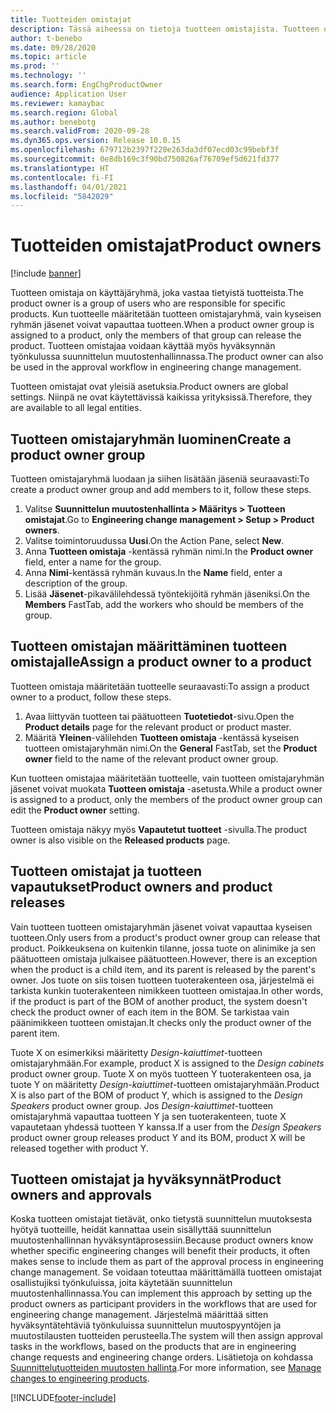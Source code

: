 ```yaml
---
title: Tuotteiden omistajat
description: Tässä aiheessa on tietoja tuotteen omistajista. Tuotteen omistaja on käyttäjäryhmä, joka vastaa tietyistä tuotteista. Vain ryhmän jäsenet voivat vapauttaa kyseisiä tuotteita. Tuotteen omistajaa voidaan käyttää myös hyväksynnän työnkulussa.
author: t-benebo
ms.date: 09/28/2020
ms.topic: article
ms.prod: ''
ms.technology: ''
ms.search.form: EngChgProductOwner
audience: Application User
ms.reviewer: kamaybac
ms.search.region: Global
ms.author: benebotg
ms.search.validFrom: 2020-09-28
ms.dyn365.ops.version: Release 10.0.15
ms.openlocfilehash: 679712b2397f220e263da3df07ecd03c99bebf3f
ms.sourcegitcommit: 0e8db169c3f90bd750826af76709ef5d621fd377
ms.translationtype: HT
ms.contentlocale: fi-FI
ms.lasthandoff: 04/01/2021
ms.locfileid: "5842029"
---
```

# <a name="product-owners"></a><span data-ttu-id="7e348-106">Tuotteiden omistajat</span><span class="sxs-lookup"><span data-stu-id="7e348-106">Product owners</span></span>

[!include [banner](../includes/banner.md)]

<span data-ttu-id="7e348-107">Tuotteen omistaja on käyttäjäryhmä, joka vastaa tietyistä tuotteista.</span><span class="sxs-lookup"><span data-stu-id="7e348-107">The product owner is a group of users who are responsible for specific products.</span></span> <span data-ttu-id="7e348-108">Kun tuotteelle määritetään tuotteen omistajaryhmä, vain kyseisen ryhmän jäsenet voivat vapauttaa tuotteen.</span><span class="sxs-lookup"><span data-stu-id="7e348-108">When a product owner group is assigned to a product, only the members of that group can release the product.</span></span> <span data-ttu-id="7e348-109">Tuotteen omistajaa voidaan käyttää myös hyväksynnän työnkulussa suunnittelun muutostenhallinnassa.</span><span class="sxs-lookup"><span data-stu-id="7e348-109">The product owner can also be used in the approval workflow in engineering change management.</span></span>

<span data-ttu-id="7e348-110">Tuotteen omistajat ovat yleisiä asetuksia.</span><span class="sxs-lookup"><span data-stu-id="7e348-110">Product owners are global settings.</span></span> <span data-ttu-id="7e348-111">Niinpä ne ovat käytettävissä kaikissa yrityksissä.</span><span class="sxs-lookup"><span data-stu-id="7e348-111">Therefore, they are available to all legal entities.</span></span>

## <a name="create-a-product-owner-group"></a><span data-ttu-id="7e348-112">Tuotteen omistajaryhmän luominen</span><span class="sxs-lookup"><span data-stu-id="7e348-112">Create a product owner group</span></span>

<span data-ttu-id="7e348-113">Tuotteen omistajaryhmä luodaan ja siihen lisätään jäseniä seuraavasti:</span><span class="sxs-lookup"><span data-stu-id="7e348-113">To create a product owner group and add members to it, follow these steps.</span></span>

1. <span data-ttu-id="7e348-114">Valitse **Suunnittelun muutostenhallinta \> Määritys \> Tuotteen omistajat**.</span><span class="sxs-lookup"><span data-stu-id="7e348-114">Go to **Engineering change management \> Setup \> Product owners**.</span></span>
2. <span data-ttu-id="7e348-115">Valitse toimintoruudussa **Uusi**.</span><span class="sxs-lookup"><span data-stu-id="7e348-115">On the Action Pane, select **New**.</span></span>
3. <span data-ttu-id="7e348-116">Anna **Tuotteen omistaja** -kentässä ryhmän nimi.</span><span class="sxs-lookup"><span data-stu-id="7e348-116">In the **Product owner** field, enter a name for the group.</span></span>
4. <span data-ttu-id="7e348-117">Anna **Nimi**-kentässä ryhmän kuvaus.</span><span class="sxs-lookup"><span data-stu-id="7e348-117">In the **Name** field, enter a description of the group.</span></span>
5. <span data-ttu-id="7e348-118">Lisää **Jäsenet**-pikavälilehdessä työntekijöitä ryhmän jäseniksi.</span><span class="sxs-lookup"><span data-stu-id="7e348-118">On the **Members** FastTab, add the workers who should be members of the group.</span></span>

## <a name="assign-a-product-owner-to-a-product"></a><span data-ttu-id="7e348-119">Tuotteen omistajan määrittäminen tuotteen omistajalle</span><span class="sxs-lookup"><span data-stu-id="7e348-119">Assign a product owner to a product</span></span>

<span data-ttu-id="7e348-120">Tuotteen omistaja määritetään tuotteelle seuraavasti:</span><span class="sxs-lookup"><span data-stu-id="7e348-120">To assign a product owner to a product, follow these steps.</span></span>

1. <span data-ttu-id="7e348-121">Avaa liittyvän tuotteen tai päätuotteen **Tuotetiedot**-sivu.</span><span class="sxs-lookup"><span data-stu-id="7e348-121">Open the **Product details** page for the relevant product or product master.</span></span>
1. <span data-ttu-id="7e348-122">Määritä **Yleinen**-välilehden **Tuotteen omistaja** -kentässä kyseisen tuotteen omistajaryhmän nimi.</span><span class="sxs-lookup"><span data-stu-id="7e348-122">On the **General** FastTab, set the **Product owner** field to the name of the relevant product owner group.</span></span>

<span data-ttu-id="7e348-123">Kun tuotteen omistajaa määritetään tuotteelle, vain tuotteen omistajaryhmän jäsenet voivat muokata **Tuotteen omistaja** -asetusta.</span><span class="sxs-lookup"><span data-stu-id="7e348-123">While a product owner is assigned to a product, only the members of the product owner group can edit the **Product owner** setting.</span></span>

<span data-ttu-id="7e348-124">Tuotteen omistaja näkyy myös **Vapautetut tuotteet** -sivulla.</span><span class="sxs-lookup"><span data-stu-id="7e348-124">The product owner is also visible on the **Released products** page.</span></span>

## <a name="product-owners-and-product-releases"></a><span data-ttu-id="7e348-125">Tuotteen omistajat ja tuotteen vapautukset</span><span class="sxs-lookup"><span data-stu-id="7e348-125">Product owners and product releases</span></span>

<span data-ttu-id="7e348-126">Vain tuotteen tuotteen omistajaryhmän jäsenet voivat vapauttaa kyseisen tuotteen.</span><span class="sxs-lookup"><span data-stu-id="7e348-126">Only users from a product's product owner group can release that product.</span></span> <span data-ttu-id="7e348-127">Poikkeuksena on kuitenkin tilanne, jossa tuote on alinimike ja sen päätuotteen omistaja julkaisee päätuotteen.</span><span class="sxs-lookup"><span data-stu-id="7e348-127">However, there is an exception when the product is a child item, and its parent is released by the parent's owner.</span></span> <span data-ttu-id="7e348-128">Jos tuote on siis toisen tuotteen tuoterakenteen osa, järjestelmä ei tarkista kunkin tuoterakenteen nimikkeen tuotteen omistajaa.</span><span class="sxs-lookup"><span data-stu-id="7e348-128">In other words, if the product is part of the BOM of another product, the system doesn't check the product owner of each item in the BOM.</span></span> <span data-ttu-id="7e348-129">Se tarkistaa vain päänimikkeen tuotteen omistajan.</span><span class="sxs-lookup"><span data-stu-id="7e348-129">It checks only the product owner of the parent item.</span></span>

<span data-ttu-id="7e348-130">Tuote X on esimerkiksi määritetty *Design-kaiuttimet*-tuotteen omistajaryhmään.</span><span class="sxs-lookup"><span data-stu-id="7e348-130">For example, product X is assigned to the *Design cabinets* product owner group.</span></span> <span data-ttu-id="7e348-131">Tuote X on myös tuotteen Y tuoterakenteen osa, ja tuote Y on määritetty *Design-kaiuttimet*-tuotteen omistajaryhmään.</span><span class="sxs-lookup"><span data-stu-id="7e348-131">Product X is also part of the BOM of product Y, which is assigned to the *Design Speakers* product owner group.</span></span> <span data-ttu-id="7e348-132">Jos *Design-kaiuttimet*-tuotteen omistajaryhmä vapauttaa tuotteen Y ja sen tuoterakenteen, tuote X vapautetaan yhdessä tuotteen Y kanssa.</span><span class="sxs-lookup"><span data-stu-id="7e348-132">If a user from the *Design Speakers* product owner group releases product Y and its BOM, product X will be released together with product Y.</span></span>

## <a name="product-owners-and-approvals"></a><span data-ttu-id="7e348-133">Tuotteen omistajat ja hyväksynnät</span><span class="sxs-lookup"><span data-stu-id="7e348-133">Product owners and approvals</span></span>

<span data-ttu-id="7e348-134">Koska tuotteen omistajat tietävät, onko tietystä suunnittelun muutoksesta hyötyä tuotteille, heidät kannattaa usein sisällyttää suunnittelun muutostenhallinnan hyväksyntäprosessiin.</span><span class="sxs-lookup"><span data-stu-id="7e348-134">Because product owners know whether specific engineering changes will benefit their products, it often makes sense to include them as part of the approval process in engineering change management.</span></span> <span data-ttu-id="7e348-135">Se voidaan toteuttaa määrittämällä tuotteen omistajat osallistujiksi työnkuluissa, joita käytetään suunnittelun muutostenhallinnassa.</span><span class="sxs-lookup"><span data-stu-id="7e348-135">You can implement this approach by setting up the product owners as participant providers in the workflows that are used for engineering change management.</span></span> <span data-ttu-id="7e348-136">Järjestelmä määrittää sitten hyväksyntätehtäviä työnkuluissa suunnittelun muutospyyntöjen ja muutostilausten tuotteiden perusteella.</span><span class="sxs-lookup"><span data-stu-id="7e348-136">The system will then assign approval tasks in the workflows, based on the products that are in engineering change requests and engineering change orders.</span></span> <span data-ttu-id="7e348-137">Lisätietoja on kohdassa [Suunnittelutuotteiden muutosten hallinta](engineering-change-management.md).</span><span class="sxs-lookup"><span data-stu-id="7e348-137">For more information, see [Manage changes to engineering products](engineering-change-management.md).</span></span>


[!INCLUDE[footer-include](../../includes/footer-banner.md)]